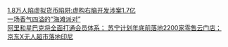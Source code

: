   
[1.8万人陷虚拟货币陷阱:虚构右脑开发涉案1.7亿](http://www.dianyue.me/archives/190/7d6dp839uihhdoir/)  
[一场香气四溢的“海滩派对”](http://www.dianyue.me/archives/122/t9ayrm7o1cezav3x/)  
[阿里和星巴克将全面打通会员体系； 苏宁计划年底前落地2200家零售云门店； 京东X无人超市落地印尼](http://www.dianyue.me/archives/417/26cxxr5zx3msykrd/)